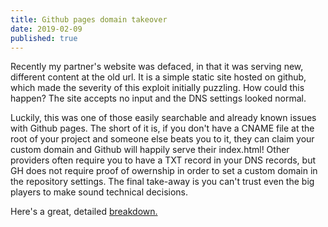 ```yaml
---
title: Github pages domain takeover
date: 2019-02-09
published: true
---
```


Recently my partner's website was defaced, in that it was serving new, different content at the old url. It is a simple static site hosted
on github, which made the severity of this exploit initially puzzling. How could this happen? The site accepts no input and the DNS settings looked normal.

Luckily, this was one of those easily searchable and already known issues with Github pages. The short of it is, if you don't have a CNAME file at the root of your project and someone else beats you to it, they can claim your custom domain and Github will happily serve their index.html! Other providers often require you to have a TXT record in your DNS records, but GH does not require proof of owernship in order to set a custom domain in the repository settings. The final take-away is you can't trust even the big players to make sound technical decisions.

Here's a great, detailed [breakdown.](https://medium.com/@jehy/hijacking-domain-using-github-pages-41c80ac57523)